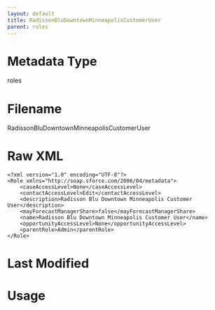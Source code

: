 ```yaml
---
layout: default
title: RadissonBluDowntownMinneapolisCustomerUser
parent: roles
---
```

# Metadata Type
roles


# Filename 
RadissonBluDowntownMinneapolisCustomerUser


# Raw XML
```
<?xml version="1.0" encoding="UTF-8"?>
<Role xmlns="http://soap.sforce.com/2006/04/metadata">
    <caseAccessLevel>None</caseAccessLevel>
    <contactAccessLevel>Edit</contactAccessLevel>
    <description>Radisson Blu Downtown Minneapolis Customer User</description>
    <mayForecastManagerShare>false</mayForecastManagerShare>
    <name>Radisson Blu Downtown Minneapolis Customer User</name>
    <opportunityAccessLevel>None</opportunityAccessLevel>
    <parentRole>Admin</parentRole>
</Role>
```


# Last Modified


# Usage
